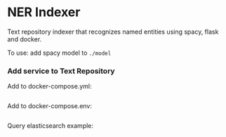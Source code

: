 # NER Indexer

Text repository indexer that recognizes named entities using spacy, flask and docker.

To use: add spacy model to `./model`

### Add service to Text Repository

Add to docker-compose.yml:
```

```

Add to docker-compose.env:
```

```

Query elasticsearch example:

```

```
